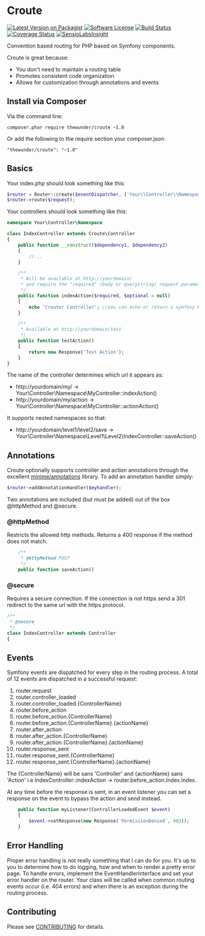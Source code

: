 Croute
======
[![Latest Version on Packagist][ico-version]][link-packagist]
[![Software License][ico-license]](LICENSE.txt)
[![Build Status](https://api.travis-ci.org/thewunder/croute.svg?branch=master)](https://travis-ci.org/thewunder/croute)
[![Coverage Status](https://img.shields.io/coveralls/thewunder/croute.svg)](https://coveralls.io/r/thewunder/croute)
[![SensioLabsInsight](https://insight.sensiolabs.com/projects/11efe3a2-9566-4904-8e40-0d69efed7b02/mini.png)](https://insight.sensiolabs.com/projects/11efe3a2-9566-4904-8e40-0d69efed7b02)

Convention based routing for PHP based on Symfony components.

Croute is great because:

* You don't need to maintain a routing table
* Promotes consistent code organization
* Allows for customization through annotations and events

Install via Composer
--------------------
Via the command line:

    composer.phar require thewunder/croute ~1.0

Or add the following to the require section your composer.json:

    "thewunder/croute": "~1.0"

Basics
------

Your index.php should look something like this:

```php
$router = Router::create($eventDispatcher, ['Your\\Controller\\Namespace'], [$dependency1, $dependency2]);
$router->route($request);
```

Your controllers should look something like this:

```php
namespace Your\Controller\Namespace

class IndexController extends Croute\Controller
{
    public function __construct($dependency1, $dependency2)
    {
        //...
    }

    /**
     * Will be available at http://yourdomain/
     * and require the "required" (body or querystring) request parameter
     */
    public function indexAction($required, $optional = null)
    {
        echo 'Crouter Controller'; //you can echo or return a symfony Response
    }

    /**
     * Available at http://yourdomain/test
     */
    public function testAction()
    {
        return new Response('Test Action');
    }
}
```
The name of the controller determines which url it appears as:

* http://yourdomain/my/ -> Your\Controller\Namespace\MyController::indexAction()
* http://yourdomain/my/action -> Your\Controller\Namespace\MyController::actionAction()

It supports nested namespaces so that:

* http://yourdomain/level1/level2/save -> Your\Controller\Namespace\Level1\Level2\IndexController::saveAction()

Annotations
-----------

Croute optionally supports controller and action annotations through the excellent [minime/annotations](https://github.com/marcioAlmada/annotations)
library.  To add an annotation handler simply:

```php
$router->addAnnotationHandler($myhandler);
```

Two annotations are included (but must be added) out of the box @httpMethod and @secure.

### @httpMethod

Restricts the allowed http methods.  Returns a 400 response if the method does not match.

```php
    /**
     * @httpMethod POST
     */
    public function saveAction()
```

### @secure

Requires a secure connection.  If the connection is not https send a 301 redirect to the same url with the https protocol.

```php
/**
 * @secure
 */
class IndexController extends Controller
{
```

Events
------

Symfony events are dispatched for every step in the routing process.  A total of 12 events are dispatched in a
successful request:

1. router.request
1. router.controller_loaded
1. router.controller_loaded.{ControllerName}
1. router.before_action
1. router.before_action.{ControllerName}
1. router.before_action.{ControllerName}.{actionName}
1. router.after_action
1. router.after_action.{ControllerName}
1. router.after_action.{ControllerName}.{actionName}
1. router.response_sent
1. router.response_sent.{ControllerName}
1. router.response_sent.{ControllerName}.{actionName}

The {ControllerName} will be sans 'Controller' and {actionName} sans 'Action' i.e IndexController::indexAction -> router.before_action.Index.index.

At any time before the response is sent, in an event listener you can set a response on the event to bypass the action and send instead.

```php
    public function myListener(ControllerLoadedEvent $event)
    {
        $event->setResponse(new Response('PermissionDenied', 403));
    }
```

Error Handling
--------------

Proper error handling is not really something that I can do for you.  It's up to you to determine how to do logging, how and when to render a pretty error page.
To handle errors, implement the EventHandlerInterface and set your error handler on the router.  Your class will be called when common routing events occur
(i.e. 404 errors) and when there is an exception during the routing process.

## Contributing

Please see [CONTRIBUTING](CONTRIBUTING.md) for details.

[ico-version]: https://img.shields.io/packagist/v/thewunder/croute.svg?style=flat-square
[ico-license]: https://img.shields.io/badge/license-MIT-brightgreen.svg?style=flat-square
[ico-downloads]: https://img.shields.io/packagist/dt/thewunder/croute.svg?style=flat-square

[link-packagist]: https://packagist.org/packages/thewunder/croute
[link-downloads]: https://packagist.org/packages/thewunder/croute